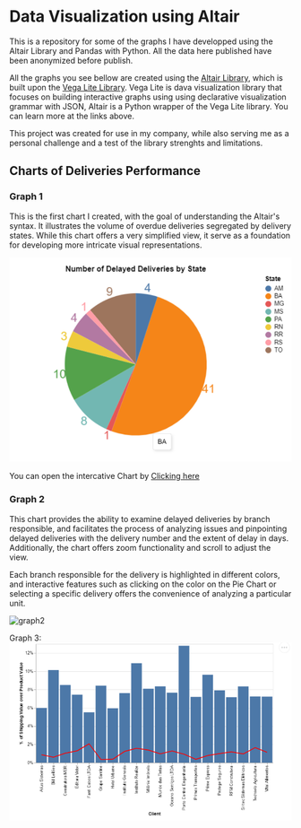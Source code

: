 # Data Visualization using Altair


This is a repository for some of the graphs I have developped using the Altair Library and Pandas with Python. All the data here published have been anonymized before publish.


All the graphs you see bellow are created using the [Altair Library](https://github.com/altair-viz/altair), which is built upon the [Vega Lite Library](https://github.com/shadfrigui/vega-lite). Vega Lite is dava visualization library that focuses on building interactive graphs using using declarative visualization grammar with JSON, Altair is a Python wrapper of the Vega Lite library. You can learn more at the links above.

This project was created for use in my company, while also serving me as a personal challenge and a test of the library strenghts and limitations.

## Charts of Deliveries Performance 

### Graph 1
This is the first chart I created, with the goal of understanding the Altair's syntax. It illustrates the volume of overdue deliveries segregated by delivery states. While this chart offers a very simplified view, it serve as a foundation for developing more intricate visual representations.

![graph1](Images/Graph1.png)

You can open the intercative Chart by [Clicking here](https://vega.github.io/editor/#/url/vega-lite/N4KABGBEDGD2B2AzAlgc0gLjMSA3ZApgO6bYwIAuy8ArrDQM4DqyAJhQBakAsADLwBooceFVr0GACQJoOFUgGZ+AX2UDwUADYBDAJ4EATqQDaGiKAiWoAW20GA1qRwVdABwKlId6JCGR6FIYAStqsyIykAIwATLxqZpaQBPBwYfDoWBZWiXCasEaZCdlQKASarJ4AyhTagWAAIgQMYrXICL5F2ZBUFJoeWJDVtR7qxVbdbv1Q8LDW1NqakJ0Q8WNQnAQ1Tl6oqAYEqMOecDSivlDN2tCOWBQGNAR+Lu6eAI402qLINVS4HqtjbqwWCaKiubalcpVH4EBpNFpUdpPSaeGZzeALSDKToA8Y9PqeAByNGsACNDGBYIg4Tp9Kwacg-gZCAwwKTdGAhoEllZcdhOpBbA5ts8pt0CAAPeR+AyhcIMKJKPwMZAALymsT5ECSKVgaQy-LW5DyBUNaxKhChAy5sMazXmiPgHXN62+BOtMOd5omLwGaPmi2WYC1iUCUu22l2+0O3IGJzOyN9UHenx6rT+WNGgI2W0yOz2ByOcfoCYuNWupDuD0TYpTXx+jP+WeKQJBYIhloqHuGcPtGMd5x9Yv9GMW2OKIe6brFxLJFKpNL0BHpjU0jeZTTZHJtPMs47AAF0s5BWLVtNsMdYxaeagBaaAANgIAA5IogAKy8d8KSLcbSkyJnwIPhWGgaJSWfBQAHZokAgBObgH0zDRIAAEgYaAOAIWxPDkChXAYDAAHoiL+Q4ADpUG+DgaFJci2iIjCsNsUjC1vNdAlI7hyMiKDyN4ciACsGCRFCb20BhNgVQpxnE+8n1fD8vx-P8AKAkCwIg6DYOfBCkKwUxiiyFsACFZRSDgwCCJpXAQFVSXdKATMkABJL0W1XdcOVnclTUgd9ogfbhuHcrpKmSVhDE8AAxZBSWZbQwAAYTKGg8kkzkiIAQVC8YAAUlz82L4uQRKUs0NLYAyypstyxJrOgGQmU8ABZWBDmQMAABUCGgGY8io89mzCmFewRNonQGFrKjq7VPKZDlovyXqJPkAZYliW9Il4W9omfLr+AwQ7+FmqB6j0VkF1XPRSFgnFhvMINIDMz5MKsmy7Lixzntc07IHmwxvJJXzPEA38QoexJwvgSK-IAcUMU8aE5cisvIv6Cv0eHEe0ZHKlR9HIe1BqmqigZYolCk8oMWBXEjT5Tz+m0xodCbWpmomzrKLywCW-ZoFWzwNp2yJIi2h8Dt4I6pZOzn-ouylqWu3RbvuzpjK6F6LPehhbPgezvucty5YBgwgbnPzANfZ9nyZiKyagQkpI4WAmgxwqiWd12FTlkn108AAZagaAlbr9nmK9RCqpnRrtcb2imjmntNxbloF5ohd4Tbtt2qDJel6W-vO3RLqVsobqwaJojVoynq1t7rN1z6HLFI2i+5hawB8h3IGiKCH3fKCIae6HYc8OHtBQBghqezGe4nqeZ6NP3moGOGDAAQ5QAWw9p5ABcWOXmbj1mE6gab27XTu+ZWjP1qznbeGfLbInz47eCLhWrvLlWsG2mvsga3GPXSyjc9YG1br9E2HdAZd2Bj3bgcEoK8AfHBO2MMe4AGkdCkmoO7LGnhsH-jwb7XqpM-KrhqGAFySB8jWA3lQAWMcewn37GzROl8eY33TmtKAwsX5bTzu-QuJsv5l1pFEABVggGJBATrcBX0xSVCCHlThndu6W2fIPQe6Cx7Wl0PAQwqAOTr3oOCOWc8-KVAMUYkxNMaDmKeivHulQTKEjAHlfIVBEAgjaD7Eesd4Sn0mlAIIQQ1GwO4YLe+2cxaizfjLD+oiS6K0XL-MAUEpGWBkdqORYDm7fWUao6BV9YEaM8M+B8e1dE9xanYZAOh4BgCymuSOFAqqZRyhYj2U16mNOaa05I7TWQ1S6U4sh-s14ECpILI+gS+ytDPpAMJESza8zTtEvhD8BGRAlsI2WycxFpNVhOSGOSnLmQbh9fWijWpdSTkaFOcCLagyUDUvykhYCBE0GAAAqgYUknxYD4J7p875fyAVAr+s4vySU7JVnabKMALUTLhLmSwoJbClkmTGY8mBayol3y2bE8WCSRGHJSd-CRlcsmPSNHk65EC7kPMBE88pAw4I-jeUfe2flMELFOIcDx2h3A6ASiCvlAr0iJQKqK+pS9AQws8FlAwqAEBgAAPJUDmKqbQABzgAx7AMAkVOTfDduiuorDFkhOeri1l+LU7802b3bZotSX7KSRS0uxyaWnPVnXS5oDGW3Kmvc1Z5sQYDAUNBYeRpR49xSkKCVnh6gR2NQAUXSMkDg8roUTNXmddNYAs2oBzXmy1tpMU2s8DiiN6znVEtddnHasQyUHMeUc5Wt04K0rNKZIN8iClihauGkpPN2V8JgrwGN7zPBdT1E0TC1BkApoGAuyKTEV35sapMx2tQaCyj6B4mmglNjR0rSzLFtq63juvhspt-Cn4v3bV6ztlLxEVzAP-f1td6WDvyTcluzL62TsgJEAKD5eCRDnQMami66ZrqgPByKiHSG7sLZAJKElEqnjACZfIspMKJWisuZkqpV2XutQOddGr62Et4c2kWcShGJPJe+n13a-59vOc9ADIbgNhpZR5R1zyo1QEiAoLRfdYNQHXg441lRUzUBGLPHpcn7i2U5MpwxO7yFVHoLq7qZReqzFOPvfVABXi1ASMULJo1ALqdG72RIfYx-hOdJOvs-h+31YAFAPh44G16wam5Ae+qO4TXQ2XwL8n3aI74qmycgHU1AGIzXNGwhJJDKXIzpcqMgTLth-HLwLT3BdfQvgzGofAP49o2kXts1a6tDnIBOfo25zOJLeLeeSZxn+kjf2AOC9rQDTKhOgdi6DB8UHuDvmSy1QwcAKA0FYB00ZOXFsGGW6t9btV0P6YGCZXq9gKQuWsAAZ7+IV5hzX7PsMc855OomGNdeY4I3r3rUlce-UF-9IWh3hZHWO57pS1lgagt+ZLGawiIsSgANXPUYbpBCBgw++PkBHSO9N7uemUP4sNYQ0Lq9qoZjX43zPjra9rLmCWdZie9nrnqfP9epb9ob0iRtXLC+N8+IO8Vg8jQg3icFfzJZMrUKgmXNA6DAIj-elUSuAksbWyXhXvmy-l9ARXOPMPw++AsAZyAGtK5bMfFrD27Udcbe57ZKDby8Dgp9jj32BtYG4NXDn2SuehYUYJvnUXxgxZeetXZ74xc8owX5II0UWrJXhfcOHOWY9x7hfrBFmPdeJrKHMYzfUQTtVKmAbCHimiRmwrdqt93sX2pE4Lhtt9bfddYwXDtrKu1u-Z9kEMvGGU89DQHybIeoAPigmPqCyXzr2C+YlDbKOe5T5n50rPflPEGHaclIZR6S3ZvgLm8VVGLc1+t43t7OyW-vxZ67tnkQ-uAj737iL-OHX17AwoKuAXkvRRoIJNo9hEoZp9B3DGrnbl7WA5bf6-6wD-4lpAE0zUK2BlrgEHa478oMC2AYishZQMCSQ4H5ClSV5Xo1pHa17RYvb07EqM4X6JJX5Upfq35e50r378b97+4pbP514TpTbRr8BwRQbJbUzG7aChxdTmRNzr42ZGgq5wbMi2AiFiG2QSGm5dBKrkxpQy7-jx4GD7Bw4mqwjhSoCHrk6Ajm7V43qkFB7kE25n7upM5sZt4eQd43534DoA5jYD7sGB6JDB7ibga6RBQKDJaVAABSJk+GbQyQRiBB8+VioR4Rrshiqq0R4yGGialAxCa4p4pqGq8AugEohB1Glut6oOXCFBTGOy3Azu7evmP23ALhmsLBj+wOXhc0omYGMQouMQ4uuM1ghwEhTS68W8FmOWEuJIfRgQAxm828CqLYqh58DSAAV-AG0AgVdjIMoeMKYVTrWhYd4VYafgzjsnsvYW+tUazl+p7t3mcj7oDrzp4UPr4dwDGjBpHnolAJUFSBQEQHYJuISPkGEEwjEQZogF8T8ayH8QYACTMSoWVkVMpslP+B0gHF1PULsdqFscEjsSfjwjYXEsca3qcY4TUZ3pcbyNcf9qNgJk-i0VzK-twXwtwBHiPLyrWggBJCCGECMWySJOUJRikYdu8cgMyIENABloEMVrAQAJd3D7zGFm6U6YkkHYkuoeZ4lVFEnnHpKkl7jknMFuFUnNEPE9ySZQa2yvE9xOxSjx7WDmYCx6rWYbGJDSGOySgUDWm2lWaSGKqwmeDwaBBlqcgHBGGOnokKnXpYm05OoHGUFHHqnRZOEXH1HAKNHDogaRlibGkBZmnMlR6eA0L2grYb4IyGIqghnIbqaQD5k9A0BFmRGlkr4xTzApAEDaAm4DKIDQmbFhnEFORom0mlHWGHG2HUHsZnHX70FJmyIplA5pklHqL0ngawR8ALawB-CqZSEVltRrkNnWgCwGB6ydTImokFFH7mHKmPpuosZxlB4JnpIMFXEBoUnc5NGzkC5cHD6QB8HvjvjZnxoskDBp7NCJ6Y4ImaDuDI5qao5QCAUZ5IrYZgVRQoGYYaqNRAqBkGD4B6pIkol9mDDdmtbFFvn3qDkxnDnXneG3mDYPl-p6mUmsHUlGl+QzaT5oBsAyASTNKoBLHQBF6mp1IOCbDUDoBAkDBppUSRSlRYFcUpC8Wwj8WnZiDCX8m44tSnBrYmocVdTUA1Bll4V2bbFKnpmvZDlXnM59bjl3mTm5LTl3GRaMWgz8BSa-kmH-laAST46z4gg0D2lektjOmQA6CSSaC4CeUVQ+W6VzGQAZoSh0xNLnZrE3aH5mERlzmuYkXlFkVmVfZ0GWWMH9oNH6n0WGnplv7Qa8HJZVnfA1nGrWQLBqjrnK4Vlwr3CCSJQ0I+IGC2CMKdn1Q+kAX5A-5tW0KdWtCAlNZV4GW9nnlN5UHkVzSUXcZ5W942UeF2UlULl7SJYvE5lvGQAqryhilZa6X+X7WMCHXFY7nlnMhqpulZSsC4DtShBykjT6WKlTVGVlGqkfZZUu45VUVkmPm0XPmpkTbrUfnxai4T7ml+QZoPUVSeUgnfH7AjHRRwzIrDAJSJXKWYYmSo3o2BCY26UYnhmGWpV07pVfV2EEm0Gfq5XUXDZPm+4g2D5g2+GDxoLQ2pqwCNQJRdx0I9Xaj+X1Dc2GBF4Qk4RIU9yCFXgloxX7A4EnnJWk1EVpXRkZWmUnE01+b3kA00WuF0UvnkwBzFJk1C5+QxoPiQSElhSuVta0w1Ay7nXZYiWOb20LA-IFZFbO3Y1pHNkY5gCwTx76xpSIrJEU6vUk2hI0n-T7E4mHGO67RO4-Vjl-VYCfhWUXKFWG3vEZr1D2UDAQawTfkVXWDgUrHE5BIm45bnZl0gG1aV1k4RV9WhLEALD0ilrloH7jVEEEW4VPLGWkVqnJ0akWUnL02c6M23EeGVC53518IKABTW2bG23wWbBUDNL3WPVrbHVNULBr2dR3UPWHDb2XV7X7lF5wo2nLF2lGqK2TVW4fUU127PzxLD3xnEk368AZ18ZZ3M2DCz2s09w2zPiMnJY9SYQ8nGpZR7AK6giHoC3llQVta9QcCQOcXMja5wOyin18wUDxTe3h13b32EUv4Dlq1PpwS7S8BzVnQLX+bakrC6n63A0znWgAOm0Zlxa-iO5L1Qy22AHGpmTUCbojEVRE5hCzAEPempF+QmRiPUISMXVJXEN92x0qnP23g-g0Pywf0XHvjf0P5-0z152APm1Pz9xQ07XzyabGp-EhUlrYMu2QDyZaZ2MAGOM+1+SpbVZ2hoD6x31vUP0cMD3q1bSVFv03m6PpJ1FLU3HuFsHGNz29z9zbRxouW5kDBZQrZ70IGwC4Jrgbxd0blINZMfDHrnZ5MNLICFNh3SMCnPRsBgABwyCaAOkBOR1BMq3k3kN24KAvoRMUVRNRD6OxOT3xOFLsNdNm1Cyvij5ISc0DAVP5PVO83C1OhONLNVM1OJRrOn2bMFOrOiSEMTWBMkOcHEU9ObQzr9Oa3mWp3fojPj3e5jMGlVCTOkPzkfmJYwT9zi6NPNMNJtNOMmT-MtNAuePKrZPlPWCVMHO1PykR09mdMfOq1x2D0eq3PZW01j260M1A1M2sM50mMcNgZIKvjzYLPnx5bGq+NpY71IPeM0tNB+NN0yPjw2N832MZoePHM91FGqP14hMUM3PU13PYtYC9qjP4tT1sFJQapdRJOSYxowTi7yMuSKNSN+UVlyMPAKNtBKMQto55D4bMgYJE34X8vTW4nfWYu-Xitd64sT3SvjNihysKumOeBKDPh9wc1WNFReL4P0s9y4OBun3gOoMF7oOwMrY8smEWvH6P2XOPxQQiuX5iva0606mA3MMEt3FBBJRooksLmiy8CIS+t-kZNQAqquAX1mbX36q31OPVu1tX0WaGrAqS2wp70UDr2H1b3PVdmIu91WsmVhPaPFyak8AGMrVsH5uFtTOcOZyIKWMVu7XWTfHlA75lp74VqQU9zrtt1bud3wswlsuLOl2i110k7G6N3tNItnNkGCufV25xKvwDPzVDN-yZJSs5syvfRztJOJZPzJZp67ob6B2AUh34EIOQD+WgcyDgeRBB0MBQdFN1O44LquAO0e3q5HV3vDuJtovlHQaps0Hps-a8TTu-2EtRWVBwyKtaK8RpNm623S2wjRWuDy1Bur6yHsdy1NCsv1PC081i3834eW407BPPvdbhO2sp32sxNPNMG-suueAZp0dJOBTQZPHi5411IE2lRY3FM9y41o36ei3aBGfoeYaw1eUI2gnI3KOBOScLtCuXljvvu0OftgCKeOvPPOuvNo4acevrQPi7IOE22Vuwf1I3Ub1H1PXce+kxdfJxf9uCe46nUjK4cGu8uFFLIucovdNEeU2yeitYt+a+dZt60FUG1-3qf0chdTrvhzbzN+ueDNWDU1YdVdXDFOMdetVdf83dV7Pp5VUb61Vrjqjif5dPaufScizMbjt0PPhUe1c0dMBJTw6adheizlvpO7UcefCrHXaJdo4xVHfxUnen2BUeWcheXhXTe2p5QCtkPFfue-hLfeeVeMPZs1csN3Ez0m0LtgaBS8QRfL1ReqUwzGqnishaWiCatdD+VQ-qWw-dTaWI-jCRViVsWSWcXcWyXo0CWKWPe+kvcXNvfdZvtycj33PftKf5XJnUcA8ZpA+FfTMDAe4wQJbJYoUtnVbhQYXIBYWshHm4X+V89oWC+YXYXHmdvtcJ7VVwULDgWk8DBBCEgjukWtojng+DOTuVwMPBhMN-e5vT2s9JPQQKAIRBF7kHlNM4U5aVB28ICHmO-y9TSrkEANUItEOBPPda-EcPhbTUOec6MG8+cKCrf-fm9s-nNlILlwRLnRBf5NmoVtktIdkQFp8tkZ+aBZ8e9QCVWFnGrFnMvmtDuW4B+EfqNXMpuv00-v0R+izR9m8JMW+NefkJbcptcyFfIHD6FBk0ynfIY0z+mD+GHD+n2WlumX0ekPdOcdPV9SdP1U+fcR-09+fKem9-tKId9FsflgxZwp+UuDBCnmqime3ikcWAHSkYMDtOkVkFbCm9RO2si38ylwDpc43ckcl8m5enkyegfSmviTTblcfsRvHvHE0C4504+j7d8r4VghwQbYX+eEthlJCy9xeFZaKGgMRKi93ehrd4p8SRq-F-ivXbunlye7k9UWtfWamHwnaj1FqDPZasz1j5JNkB35ZjpF12otRFiyxEApdiu5ONeBmgJYuXUEHrFT6oxXonYAmJgBBi0xNXqEnnbs8G8lPOgY30ibN9W+u-N5nAMsJ0kPyAWfuK11Xa+0agyzLIrCByJ5EcsaeCwVUysGapci+RQvoMDiIgsEiURGDsTSRYa9gB73XXrww-baCf2O-VTmw30F7FDBvhQuoFFMH7dg26hHBFoR0IgVTUBhYMhAWSGaFmqaQpFBkKH4P9iYzdWDrIWEJhxPg4hQIBXz95L9qBRXWgbGXoF0NIBJvJnmtxZ5RDWiMQ40vwFiB7cWOUXNAhgQ4rYFcCIkNDlqyQYjDPgYwnAgJ2g44Mf8f+AAnAQEFgElByyFQfH0aEXlm86-RgQ6yq54sVOMAyAAHDlaadvWsQZykMN2pr4N8KUUQNvg7o7sphSPCso8ONTPC7ghuN4fvhPZY9Shi+KhHPgoGAC4MDQqMuoJ2TU8yudrPzJvxOFOszhRVVNF1C26d8S2iCbamYNhQ55Oo4DfqIXkSgl48oZeJAnYMJF54SRg0YvNYFLzTwqRbglPMh1go+D42tqfwTX32EaCER8nbWjoIiFnRMRlvSCJbWSz64HaRuKuk42lGG4WkN7KON-xM5q5pcmuGQJg2KHvEuRQA3kTNQdwv14RYAxERRy-phCOhMfNgi1Gig7D4BnzRAdBDuHcCTO+OZcIYCJz116st7YFu6MJw1Zr2cowgVFVhwgVEciKLYS1Aa4r8k2cIw4XT2FHnCsoAcGMcDwXLBQpMJ-Xvk5BOxnYJBVnaYW6OuD5iEqqorxkti+S7YRk+2CEUrXPjR1+683EPltCTqaD9eRwpQEmPRGZNUxmnJkviPnQgghk1AK9g3RVE5YKsI46rBXR9ETi3B3jWfNl0x5Qw9RHCA0Wfl4D18TRZHcAZ3hb6WipyrAtgimLTGqC382YwcdaEMyJQeofQOAK2ztLgtjOViG8cZnvF1s22z46ztYwUzaYqsPvF6nUKRYXwNxQ5Rbi0O84rdDx1lY8d9DyiEh7RBghAcaSeJfgoIgRU-thmngaV8MhGK4Lml5hkY1Q--Rqkg2wm4ZEoBGbQgRJIzESKMp9FDAQDQx1j76WUFqAEJbSaMdxo5Wnva0Ajdjs6sHRCYB3fxVxkshIA9EelhDwYz0wyHLJJJjY5NZJ56csUOM3TLpliWw9iZxMfivsEx-E5ET92q5Wi2+8EkSdiKeK7IBxiQihMWgBG7sXxqaeybvkBEwdIqSaOwNpI4lgSYypbUjrxKb5HDfwgkv+ghKQnRCUJlsJ4tb3fzJYVUaqJpFqmNxqgG2MPfQuahH6QB+UFUaVMKjlQfDgRZ7KADlMFQyoRU5cQqauMr5LIdJvk0Jg3wFF8SkRoUmjkEGNqAdQeLoiHrtRgrAUkUKKCKYLSaqK9dCg00+mCjKAQpAUMwLYQ+2QkU8mhthUrqaMFG1FWpebDqZ324BDxYgCQ+4fPGmQdkM4TjBGDMhOkhj+KDSI7kqLbLgiAB9Y5FrsJhFLSNaTUoKfc0zbGTTh4Q84e1O6H9lHRfQ58Hr3RK21XE7iR4cgB8RrgdR0XJBhDI8ReJoZviOGZFWsSJFjE8g+xI4gekqNdJFRAyRVw2keF-pirLcSDMnxlAqE7VOhAwnIFOSBgRCXBOsxDHMySErE05tCLUGvSbW70rQcFJxAJADwGgbEMoCAA/view)

### Graph 2

This chart provides the ability to examine delayed deliveries by branch responsible, and facilitates the process of analyzing issues and pinpointing delayed deliveries with the delivery number and the extent of delay in days. Additionally, the chart offers zoom functionality and scroll to adjust the view.

Each branch responsible for the delivery is highlighted in different colors, and interactive features such as clicking on the color on the Pie Chart or selecting a specific delivery offers the convenience of analyzing a particular unit.


![graph2](Images/Graph2.png)


Graph 3:
![graph3](Images/Graph3.png)


